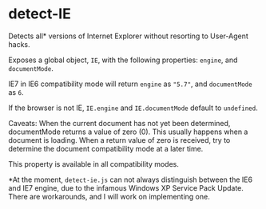 # detect-IE
Detects all* versions of Internet Explorer without resorting to User-Agent hacks.

Exposes a global object, `IE`, with the following properties: `engine`, and `documentMode`.

IE7 in IE6 compatibility mode will return `engine` as `"5.7"`, and `documentMode` as `6`.

If the browser is not IE, `IE.engine` and `IE.documentMode` default to `undefined`.

Caveats: When the current document has not yet been determined, documentMode returns a value of zero (0). This usually happens when a document is loading. When a return value of zero is received, try to determine the document compatibility mode at a later time.

This property is available in all compatibility modes.

*At the moment, `detect-ie.js` can not always distinguish between the IE6 and IE7 engine, due to the infamous Windows XP Service Pack Update. There are workarounds, and I will work on implementing one.
